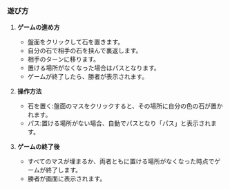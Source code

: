 ### 遊び方

1. **ゲームの進め方**
    - 盤面をクリックして石を置きます。
    - 自分の石で相手の石を挟んで裏返します。
    - 相手のターンに移ります。
    - 置ける場所がなくなった場合はパスとなります。
    - ゲームが終了したら、勝者が表示されます。

2. **操作方法**
    - 石を置く:盤面のマスをクリックすると、その場所に自分の色の石が置かれます。
    - パス:置ける場所がない場合、自動でパスとなり「パス」と表示されます。

3. **ゲームの終了後**
    - すべてのマスが埋まるか、両者ともに置ける場所がなくなった時点でゲームが終了します。
    - 勝者が画面に表示されます。
